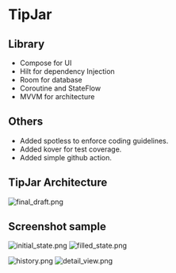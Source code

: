 # TipJar

## Library

- Compose for UI
- Hilt for dependency Injection
- Room for database
- Coroutine and StateFlow
- MVVM for architecture

## Others

- Added spotless to enforce coding guidelines.
- Added kover for test coverage.
- Added simple github action.


## TipJar Architecture

![final_draft.png](document/final_draft.png)

## Screenshot sample

![initial_state.png](document/initial_state.png) ![filled_state.png](document/filled_state.png)

![history.png](document/history.png) ![detail_view.png](document/detail_view.png)
